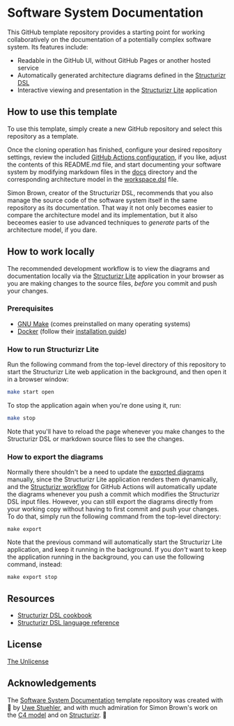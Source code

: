 # Software System Documentation

This GitHub template repository provides a starting point for working collaboratively on the documentation of a potentially complex software system. Its features include:

- Readable in the GitHub UI, without GitHub Pages or another hosted service
- Automatically generated architecture diagrams defined in the [Structurizr DSL](https://structurizr.com/help/dsl)
- Interactive viewing and presentation in the [Structurizr Lite](https://structurizr.com/help/lite) application

## How to use this template

To use this template, simply create a new GitHub repository and select this repository as a template.

Once the cloning operation has finished, configure your desired repository settings, review the included [GitHub Actions configuration](.github), if you like, adjust the contents of this README.md file, and start documenting your software system by modifying markdown files in the [docs](docs) directory and the corresponding architecture model in the [workspace.dsl](workspace.dsl) file.

Simon Brown, creator of the Structurizr DSL, recommends that you also manage the source code of the software system itself in the same repository as its documentation. That way it not only becomes easier to compare the architecture model and its implementation, but it also beceomes easier to use advanced techniques to _generate_ parts of the architecture model, if you dare.

## How to work locally

The recommended development workflow is to view the diagrams and documentation locally via the [Structurizr Lite](https://structurizr.com/help/lite) application in your browser as you are making changes to the source files, _before_ you commit and push your changes.

### Prerequisites

- [GNU Make](https://www.gnu.org/software/make/) (comes preinstalled on many operating systems)
- [Docker](https://www.docker.com/) (follow their [installation guide](https://docs.docker.com/engine/install/))

### How to run Structurizr Lite

Run the following command from the top-level directory of this repository to start the Structurizr Lite web application in the background, and then open it in a browser window:

```bash
make start open
```

To stop the application again when you're done using it, run:

```bash
make stop
```

Note that you'll have to reload the page whenever you make changes to the Structurizr DSL or markdown source files to see the changes.

### How to export the diagrams

Normally there shouldn't be a need to update the [exported diagrams](docs/diagrams) manually, since the Structurizr Lite application renders them dynamically, and the [Structurizr workflow](.github/workflows/structurizr-lite.yml) for GitHub Actions will automatically update the diagrams whenever you push a commit which modifies the Structurizr DSL input files. However, you can still export the diagrams directly from your working copy without having to first commit and push your changes. To do that, simply run the following command from the top-level directory:

```
make export
```

Note that the previous command will automatically start the Structurizr Lite application, and keep it running in the background. If you *don't* want to keep the application running in the background, you can use the following command, instead:

```
make export stop
```

## Resources

- [Structurizr DSL cookbook](https://github.com/structurizr/dsl/tree/master/docs/cookbook#readme)
- [Structurizr DSL language reference](https://github.com/structurizr/dsl/blob/master/docs/language-reference.md#language-reference)

## License

[The Unlicense](LICENSE)

## Acknowledgements

The [Software System Documentation](https://github.com/growit-io/software-system-documentation) template repository was created with 🥳 by [Uwe Stuehler](https://github.com/ustuehler), and with much admiration for Simon Brown's work on the [C4 model](https://c4model.com/) and on [Structurizr](https://structurizr.com/). 🙇
